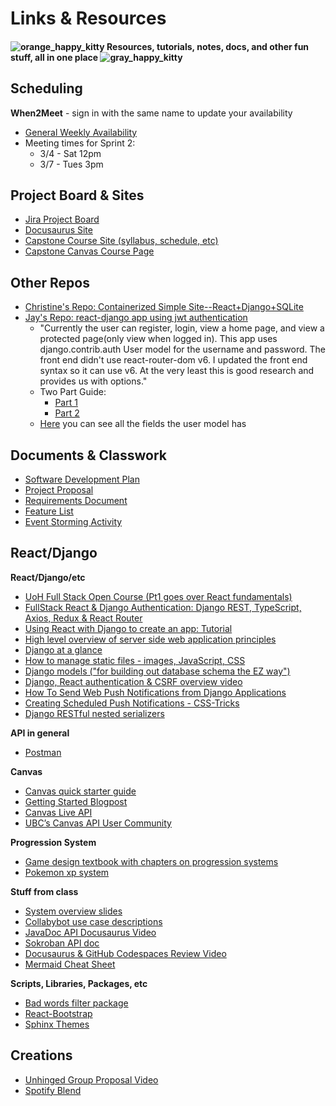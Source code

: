 # Links & Resources 
#### ![orange_happy_kitty](https://user-images.githubusercontent.com/73796086/221434200-5ffd71bf-84d5-401c-b294-ab1b2a9ae78f.png) Resources, tutorials, notes, docs, and other fun stuff, all in one place ![gray_happy_kitty](https://user-images.githubusercontent.com/73796086/221434150-8133204f-fff4-4278-805b-1d4c3ffbb0c9.png)

## Scheduling
**When2Meet** - sign in with the same name to update your availability
* <a target="_blank" href="https://www.when2meet.com/?18802038-sMqA3">General Weekly Availability</a> 
* Meeting times for Sprint 2:
    * 3/4 - Sat 12pm
    * 3/7 - Tues 3pm

## Project Board & Sites
* <a target="_blank" href="https://temple-cis-projects-in-cs.atlassian.net/jira/software/c/projects/SB/boards/32/backlog?view=detail&selectedIssue=SB-6&epics=visible&issueLimit=100">Jira Project Board</a>
* <a href="https://capstone-projects-2023-spring.github.io/project-virtual-pet/" target="_blank">Docusaurus Site</a>
* <a href="https://capstone.ianapplebaum.com/" target="_blank">Capstone Course Site (syllabus, schedule, etc)</a>
* <a href="https://templeu.instructure.com/courses/124586" target="_blank">Capstone Canvas Course Page</a>

## Other Repos
* <a href="https://github.com/ccho-0508/simple-site" target="_blank">Christine's Repo: Containerized Simple Site--React+Django+SQLite</a>
* <a target="_blank" href="https://github.com/jay-newman/jwt-react-django-app">Jay's Repo: react-django app using jwt authentication</a>
   * "Currently the user can register, login, view a home page, and view a protected page(only view when logged in). This app uses django.contrib.auth User model for the username and password. The front end didn't use react-router-dom v6. I updated the front end syntax so it can use v6. At the very least this is good research and provides us with options."
   * Two Part Guide:
      * <a href="https://sushil-kamble.medium.com/django-rest-framework-react-authentication-workflow-2022-part-1-a21f22b3f358" target="_blank">Part 1</a>
      * <a href="https://blog.devgenius.io/django-rest-framework-react-authentication-workflow-2022-part-2-d299b7fef875" target="_blank">Part 2</a>
   * [Here](https://docs.djangoproject.com/en/4.1/ref/contrib/auth/) you can see all the fields the user model has

## Documents & Classwork
* <a href="https://docs.google.com/document/d/1R3kF0f-yiPbxu7IfqQ-IOnBlch3DSUpk/edit#" target="_blank">Software Development Plan</a>
* <a href="https://docs.google.com/document/d/1XPm3EVNeggNEwHU8skWAMJUmIKoehJBc8fHrWDONbpk/edit?usp=sharing" target="_blank">Project Proposal</a>
* <a href="https://docs.google.com/document/d/1G1QB7zqXOPQq4_gtCITBzzxrPv1aDww3/edit?usp=sharing&ouid=116153358400256886765&rtpof=true&sd=true" target="_blank">Requirements Document</a>
* <a href="https://docs.google.com/document/d/192c1LLYOw-ra5uigirfHT2i3eUqmalnS2BczVaODvVQ/edit?usp=sharing" target="_blank">Feature List</a>
* <a href="https://miro.com/app/board/uXjVPpHPObc=/?share_link_id=752403146799" target="_blank">Event Storming Activity</a>

## React/Django
**React/Django/etc**
* <a href="https://fullstackopen.com/en/part1" target="_blank">UoH Full Stack Open Course (Pt1 goes over React fundamentals)</a>
* <a href="https://dev.to/koladev/django-rest-authentication-cmh" target="_blank">FullStack React & Django Authentication: Django REST, TypeScript, Axios, Redux & React Router</a>
* <a href="https://blog.logrocket.com/using-react-django-create-app-tutorial/" target="_blank">Using React with Django to create an app: Tutorial</a>
* <a href="https://developer.mozilla.org/en-US/docs/Learn/Server-side/First_steps/Introduction" target="_blank">High level overview of server side web application principles</a>
* <a href="https://docs.djangoproject.com/en/4.1/intro/overview/" target="_blank">Django at a glance</a>
* <a href="https://docs.djangoproject.com/en/4.1/howto/static-files/" target="_blank">How to manage static files - images, JavaScript, CSS</a>
* <a href="https://docs.djangoproject.com/en/4.1/topics/db/models/" target="_blank">Django models ("for building out database schema the EZ way")</a>
* <a href="https://www.youtube.com/watch?v=89KrqjqPeZ0&t=1s" target="_blank">Django, React authentication & CSRF overview video</a>
* <a href="https://www.digitalocean.com/community/tutorials/how-to-send-web-push-notifications-from-django-applications" target="_blank">How To Send Web Push Notifications from Django Applications</a>
* <a href="https://css-tricks.com/creating-scheduled-push-notifications/" target="_blank">Creating Scheduled Push Notifications - CSS-Tricks</a>
* <a href="https://www.django-rest-framework.org/api-guide/relations/#hyperlinkedidentityfield" target = "_blank">Django RESTful nested serializers</a>

**API in general**
* <a href="https://www.postman.com/" target="_blank">Postman</a>

**Canvas**
* <a href="https://github.com/instructure/canvas-lms/wiki/Quick-Start" target="_blank">Canvas quick starter guide</a>
* <a href="https://community.canvaslms.com/t5/Canvas-Developers-Group/Canvas-APIs-Getting-started-the-practical-ins-and-outs-gotchas/ba-p/263685" target="_blank">Getting Started Blogpost</a>
* <a href="https://templeu.instructure.com/doc/api/live" target="_blank">Canvas Live API </a>
* <a href="https://capico.ubc.ca/" target="blank">UBC’s Canvas API User Community</a>

**Progression System**
* <a href="http://library.lol/main/E4C6D18254847647DBB6045F7452911D" target="_blank">Game design textbook with chapters on progression systems</a>
* <a href="https://bulbapedia.bulbagarden.net/wiki/Experience" target="_blank">Pokemon xp system</a>

**Stuff from class**
* <a href="https://templeu.instructure.com/courses/124586/files/22142094?module_item_id=5202422" target="_blank">System overview slides</a>
* <a href="https://capstone-projects-2022-fall.github.io/project-collabybot/docs/requirements/use-case-descriptions" target="_blank">Collabybot use case descriptions</a>
* <a href="https://youtu.be/mohD-Mme-2g" target="_blank">JavaDoc API Docusaurus Video</a>
* <a href="https://capstone-projects-2022-fall.github.io/project-sokroban/docs/category/api-specification" target="_blank">Sokroban API doc</a> 
* <a href="https://youtu.be/qSNqQZZAGas" target="_blank">Docusaurus & GitHub Codespaces Review Video</a>
* <a href="https://jojozhuang.github.io/tutorial/mermaid-cheat-sheet/" target="_blank">Mermaid Cheat Sheet</a>

**Scripts, Libraries, Packages, etc**
* <a href="https://github.com/web-mech/badwords" target="_blank">Bad words filter package</a>
* <a href="https://react-bootstrap.netlify.app/components/alerts" target="_blank">React-Bootstrap</a>
* <a href="https://sphinx-themes.org/#theme-furo" target="_blank">Sphinx Themes</a>

## Creations
* [Unhinged Group Proposal Video](https://youtu.be/oi3PMAiAiwQ)
* [Spotify Blend](https://open.spotify.com/playlist/37i9dQZF1EJMUpbfZ9whOF?si=b0c941500b914e24) 
